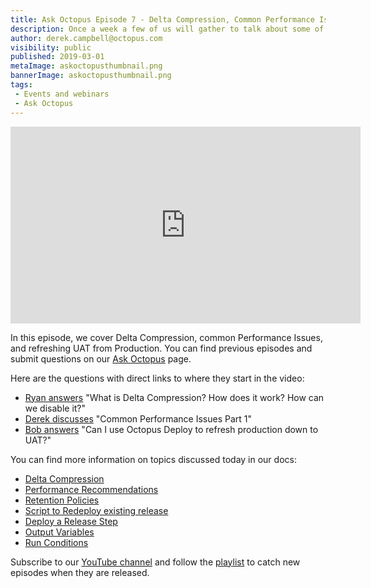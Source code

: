 ```yaml
---
title: Ask Octopus Episode 7 - Delta Compression, Common Performance Issues, Deploy Production to UAT
description: Once a week a few of us will gather to talk about some of the most interesting questions we have gotten over the past week and how we went about solving them.
author: derek.campbell@octopus.com
visibility: public
published: 2019-03-01
metaImage: askoctopusthumbnail.png
bannerImage: askoctopusthumbnail.png
tags:
 - Events and webinars
 - Ask Octopus
---
```


<iframe width="560" height="315" src="https://www.youtube.com/embed/W0DafJBBuDw" frameborder="0" allowfullscreen></iframe>

 In this episode, we cover Delta Compression, common Performance Issues, and refreshing UAT from Production. You can find previous episodes and submit questions on our [Ask Octopus](https://hello.octopus.com/ask-octopus) page.

Here are the questions with direct links to where they start in the video:

- [Ryan answers](https://www.youtube.com/watch?v=W0DafJBBuDw&t=30s) "What is Delta Compression? How does it work? How can we disable it?"
- [Derek discusses](https://www.youtube.com/watch?v=W0DafJBBuDw&t=568s) "Common Performance Issues Part 1"
- [Bob answers](https://www.youtube.com/watch?v=W0DafJBBuDw&t=1128s) "Can I use Octopus Deploy to refresh production down to UAT?"

You can find more information on topics discussed today in our docs:

- [Delta Compression](https://octopus.com/docs/deployment-examples/package-deployments/delta-compression-for-package-transfers)
- [Performance Recommendations](https://octopus.com/docs/administration/managing-infrastructure/performance)
- [Retention Policies](https://octopus.com/docs/administration/retention-policies)
- [Script to Redeploy existing release](https://github.com/OctopusDeploy/OctopusDeploy-Api/blob/master/REST/PowerShell/Deployments/ReDeployLatestReleaseInEnvironment.ps1)
- [Deploy a Release Step](https://octopus.com/docs/deployment-process/projects/coordinating-multiple-projects/deploy-release-step)
- [Output Variables](https://octopus.com/docs/deployment-process/variables/output-variables)
- [Run Conditions](https://octopus.com/docs/deployment-process/conditions#run-condition)

Subscribe to our [YouTube channel](https://www.youtube.com/channel/UCURDSDCwx9ZiCMcLdc8d6Uw?sub_confirmation=1) and follow the [playlist](https://www.youtube.com/playlist?list=PLAGskdGvlaw3-cd9rPiwhwfUo7kDGnOBh) to catch new episodes when they are released.
